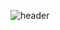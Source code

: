 ![header](https://capsule-render.vercel.app/api?type=Waving&color=auto&height=300&text=Siyeon's&#160;Github&section=header)
<!--
**kimsiyeon0223/kimsiyeon0223** is a ✨ _special_ ✨ repository because its `README.md` (this file) appears on your GitHub profile.


Here are some ideas to get you started:

- 🔭 I’m currently working on ...
- 🌱 I’m currently learning ...
- 👯 I’m looking to collaborate on ...
- 🤔 I’m looking for help with ...
- 💬 Ask me about ...
- 📫 How to reach me: ...
- 😄 Pronouns: ...
- ⚡ Fun fact: ...
-->
